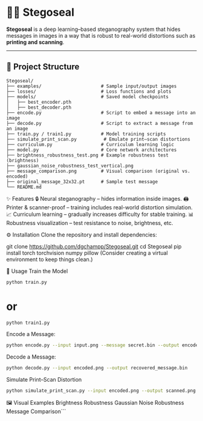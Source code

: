 # 🕵️‍♂️ Stegoseal

**Stegoseal** is a deep learning–based steganography system that hides messages in images in a way that is robust to real-world distortions such as **printing and scanning**.  

---

## 📂 Project Structure

```text
Stegoseal/
├── examples/                      # Sample input/output images
├── losses/                        # Loss functions and plots
├── models/                        # Saved model checkpoints
│   ├── best_encoder.pth
│   ├── best_decoder.pth
├── encode.py                      # Script to embed a message into an image
├── decode.py                      # Script to extract a message from an image
├── train.py / train1.py           # Model training scripts
├── simulate_print_scan.py          # Emulate print–scan distortions
├── curriculum.py                  # Curriculum learning logic
├── model.py                       # Core network architectures
├── brightness_robustness_test.png # Example robustness test (brightness)
├── gaussian_noise_robustness_test_vertical.png
├── message_comparison.png         # Visual comparison (original vs. encoded)
├── original_message_32x32.pt      # Sample test message
└── README.md
```
✨ Features
🔒 Neural steganography – hides information inside images.
🖨️ Printer & scanner-proof – training includes real-world distortion simulation.
📈 Curriculum learning – gradually increases difficulty for stable training.
📊 Robustness visualization – test resistance to noise, brightness, etc.

⚙️ Installation
Clone the repository and install dependencies:

git clone https://github.com/dgchampp/Stegoseal.git
cd Stegoseal
pip install torch torchvision numpy pillow
(Consider creating a virtual environment to keep things clean.)

🚀 Usage
Train the Model
```bash
python train.py
```
# or
```bash
python train1.py
```
Encode a Message:
```bash
python encode.py --input input.png --message secret.bin --output encoded.png
```
Decode a Message:
```bash
python decode.py --input encoded.png --output recovered_message.bin
```
Simulate Print–Scan Distortion
```bash
python simulate_print_scan.py --input encoded.png --output scanned.png
```
🖼️ Visual Examples
Brightness Robustness
Gaussian Noise Robustness
Message Comparison```
